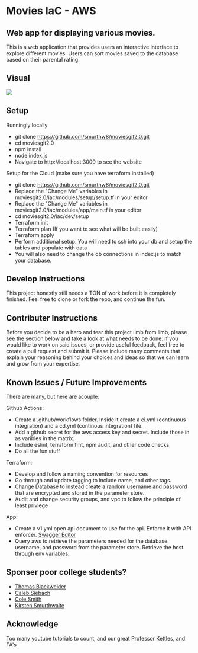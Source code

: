 # Movies IaC - AWS
## Web app for displaying various movies.
This is a web application that provides users an interactive interface to explore different movies. Users can sort movies saved to the database based on their parental rating. 

## Visual
<img src="website.png"/>

## Setup
Runningly locally
- git clone https://github.com/smurthw8/moviesgit2.0.git
- cd moviesgit2.0
- npm install
- node index.js
- Navigate to http://localhost:3000 to see the website

Setup for the Cloud (make sure you have terraform installed)
- git clone https://github.com/smurthw8/moviesgit2.0.git
- Replace the "Change Me" variables in moviesgit2.0/iac/modules/setup/setup.tf in your editor
- Replace the "Change Me" variables in moviesgit2.0/iac/modules/app/main.tf in your editor
- cd moviesgit2.0/iac/dev/setup
- Terraform init
- Terraform plan (If you want to see what will be built easily)
- Terraform apply 
- Perform additional setup. You will need to ssh into your db and setup the tables and populate with data
- You will also need to change the db connections in index.js to match your database.

## Develop Instructions
This project honestly still needs a TON of work before it is completely finished. Feel free to clone or fork the repo, and continue the fun. 

## Contributer Instructions
Before you decide to be a hero and tear this project limb from limb, please see the section below and take a look at what needs to be done. If you would like to work on said issues, or provide useful feedback, feel free to create a pull request and submit it. Please include many comments that explain your reasoning behind your choices and ideas so that we can learn and grow from your expertise. 

## Known Issues / Future Improvements
There are many, but here are acouple:
     
Github Actions:
- Create a .github/workflows folder. Inside it create a ci.yml (continuous integration) and a cd.yml (continous integration) file. 
- Add a github secret for the aws access key and secret. Include those in as varibles in the matrix. 
- Include eslint, terraform fmt, npm audit, and other code checks. 
- Do all the fun stuff
     
Terraform: 
- Develop and follow a naming convention for resources
- Go through and update tagging to include name, and other tags. 
- Change Database to instead create a random username and password that are encrypted and stored in the parameter store.
- Audit and change security groups, and vpc to follow the principle of least privlege
     
 App:
- Create a v1.yml open api document to use for the api. Enforce it with API enforcer. [Swagger Editor](https://editor.swagger.io/)
- Query aws to retrieve the parameters needed for the database username, and password from the parameter store. Retrieve the host through env variables. 
     
## Sponser poor college students?
- [Thomas Blackwelder](https://venmo.com/code?user_id=1922210247737344876&created=1665893449.9037209)
- [Caleb Siebach](https://venmo.com/code?user_id=2946059366039552553&created=1665890984)
- [Cole Smith](https://venmo.com/code?user_id=1813591086858240869&created=1665893522.538416)
- [Kirsten Smurthwaite]()


## Acknowledge 
Too many youtube tutorials to count, and our great Professor Kettles, and TA's
